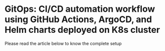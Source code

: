 # GitOps: CI/CD automation workflow using GitHub Actions, ArgoCD, and Helm charts deployed on K8s cluster


Please read the article below to know the complete setup


